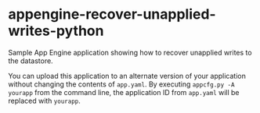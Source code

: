 appengine-recover-unapplied-writes-python
=========================================

Sample App Engine application showing how to recover unapplied writes to the
datastore.

You can upload this application to an alternate version of your application
without changing the contents of `app.yaml`. By executing
`appcfg.py -A yourapp` from the command line, the application ID from
`app.yaml` will be replaced with `yourapp`.

